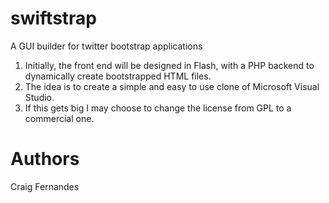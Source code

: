 swiftstrap
==========

A GUI builder for twitter bootstrap applications

1. Initially, the front end will be designed in Flash, with a PHP backend to dynamically create bootstrapped HTML files.
2. The idea is to create a simple and easy to use clone of Microsoft Visual Studio.
3. If this gets big I may choose to change the license from GPL to a commercial one.

Authors
=======
Craig Fernandes



